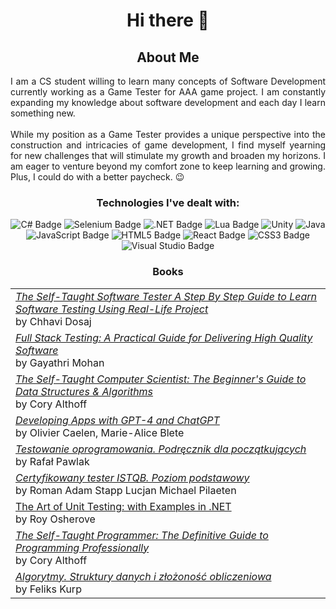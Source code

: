 <h1 align="center">Hi there 👋</h1>
<h2 align="center"> About Me</h2>
<div align="justify">
I am a CS student willing to learn many concepts of Software Development currently working as a Game Tester for AAA game project. I am constantly expanding my knowledge about software development and each day I learn something new.
<br>
  <br>
While my position as a Game Tester provides a unique perspective into the construction and intricacies of game development, I find myself yearning for new challenges that will stimulate my growth and broaden my horizons. I am eager to venture beyond my comfort zone to keep learning and growing. Plus, I could do with a better paycheck. 😉

</div>

<h3 align="center"> Technologies I've dealt with:</h3>
<div align="center">
  
![C# Badge](https://img.shields.io/badge/C%23-512BD4?logo=csharp&logoColor=fff&style=plastic)
![Selenium Badge](https://img.shields.io/badge/Selenium-43B02A?logo=selenium&logoColor=fff&style=plastic)
![.NET Badge](https://img.shields.io/badge/.NET-512BD4?logo=dotnet&logoColor=fff&style=plastic)
![Lua Badge](https://img.shields.io/badge/Lua-2C2D72?logo=lua&logoColor=fff&style=plastic)
![Unity](https://img.shields.io/badge/unity-%23000000.svg?style=for-the-badge&logo=unity&logoColor=white)
![Java](https://img.shields.io/badge/java-%23ED8B00.svg?style=for-the-badge&logo=openjdk&logoColor=white&style=plastic)
![JavaScript Badge](https://img.shields.io/badge/JavaScript-F7DF1E?logo=javascript&logoColor=000&style=plastic)
![HTML5 Badge](https://img.shields.io/badge/HTML5-E34F26?logo=html5&logoColor=fff&style=plastic)
![React Badge](https://img.shields.io/badge/React-61DAFB?logo=react&logoColor=000&style=plastic)
![CSS3 Badge](https://img.shields.io/badge/CSS3-1572B6?logo=css3&logoColor=fff&style=plastic)
![Visual Studio Badge](https://img.shields.io/badge/Visual%20Studio-5C2D91?logo=visualstudio&logoColor=fff&style=plastic)

</div>
<h3 align="center">Books</h2>
<table align="center">
  <tr>
   <td>
     <a href="https://www.amazon.com/Self-Taught-Software-Testing-Real-Life-Project/dp/B087R7ZKHG"> <i>The Self-Taught Software Tester A Step By Step Guide to Learn Software Testing Using Real-Life Project</i></a> <br> by Chhavi Dosaj 
   </td>
    </tr>
  <tr>
  <td>
    <a href="https://www.amazon.com/Full-Stack-Testing-Practical-Delivering/dp/1098108132"><i>Full Stack Testing: A Practical Guide for Delivering High Quality Software</i></a> <br>by Gayathri Mohan
  </td>
    </tr>
  <tr>
  <td>
    <a href="https://www.amazon.com/Self-Taught-Computer-Scientist-Beginners-Science/dp/1119724414"><i>The Self-Taught Computer Scientist: The Beginner's Guide to Data Structures & Algorithms</i></a> <br>by Cory Althoff
  </td>
    </tr>
</tr>
<tr>
  <td>
    <a href="https://www.amazon.com/Developing-Apps-GPT-4-ChatGPT-Intelligent/dp/1098152484"><i>Developing Apps with GPT-4 and ChatGPT</i></a> <br> by Olivier Caelen, Marie-Alice Blete 
  </td>
</tr>
<tr>
  <td>
    <a href="https://helion.pl/ksiazki/testowanie-oprogramowania-podrecznik-dla-poczatkujacych-rafal-pawlak,szteop.htm"><i>Testowanie oprogramowania. Podręcznik dla początkujących</i></a> <br> by Rafał Pawlak
  </td>
</tr>
  <tr>
    <td>
       <a href="https://helion.pl/ksiazki/certyfikowany-tester-istqb-poziom-podstawowy-adam-roman-lucjan-stapp,ctispv.htm"> <i>Certyfikowany tester ISTQB. Poziom podstawowy</i><br></a> by Roman Adam Stapp Lucjan Michael Pilaeten
    </td>
  </tr>
  <tr>
    <td>
      <a href="https://www.amazon.pl/Art-Unit-Testing-Examples-NET/dp/1933988274"><i></i>The Art of Unit Testing: with Examples in .NET</i></a><br> by Roy Osherove
    </td>
  </tr>
  <tr>
    <td>
      <a href="https://www.amazon.com/Self-Taught-Programmer-Definitive-Programming-Professionally/dp/0999685902"><i>The Self-Taught Programmer: The Definitive Guide to Programming Professionally</i></a><br> by Cory Althoff
    </td>
  </tr>
  <tr>
    <td>
      <a href="https://helion.pl/ksiazki/algorytmy-struktury-danych-i-zlozonosc-obliczeniowa-feliks-kurp,alstda.htm"><i>Algorytmy. Struktury danych i złożoność obliczeniowa</i></a><br> by Feliks Kurp
    </td>
  </tr>
<!--
**WojciechMarczewski/WojciechMarczewski** is a ✨ _special_ ✨ repository because its `README.md` (this file) appears on your GitHub profile.



Here are some ideas to get you started:

- 🔭 I’m currently working on ...
- 🌱 I’m currently learning ...
- 👯 I’m looking to collaborate on ...
- 🤔 I’m looking for help with ...
- 💬 Ask me about ...
- 📫 How to reach me: ...
- 😄 Pronouns: ...
- ⚡ Fun fact: ...
-->
